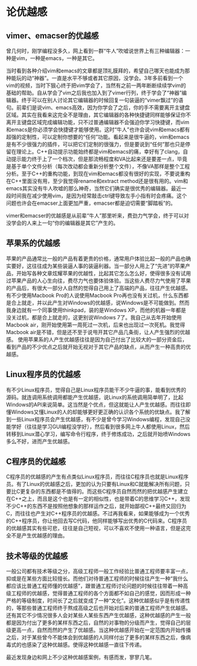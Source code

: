 论优越感
========

vimer、emacser的优越感
----------------------

曾几何时，刚学编程没多久，网上看到一群“牛人”吹嘘说世界上有三种编辑器：一种是vim，一种是emacs，一种是其它。

当时看到各种介绍vim和emacs的文章都是顶礼膜拜的，希望自己哪天也能成为那种能玩的动“神器”。一直是水平不够或者其它原因，没学会。3年多前看到一个vim的视频，当时下狠心终于把vim学会了，当然有之前一两年断断续续学vim的基础的帮助。自从学会了vim之后我也加入到了vimer行列，终于学会了“神器”编辑器。终于可以在别人讨论其它编辑器的时候回复一句装逼的“vimer飘过”的语句。前辈们是说vim、emacs高效，因为你学会了之后，你的手不需要离开主键盘区域。其实在我看来这完全不是理由，其它编辑器的各种快捷键同样能够保证你不离开主键盘区域完成编辑功能，只不过普通编辑器不会强迫你学习快捷键，而vim和emacs是你必须学会快捷键才能够使用。这时“牛人”也许会说vim和emacs都有超强的定制性，可以定制你想要的“任何”功能。看起来是很牛逼的，vim和emacs是有不少很强力的插件，可以把它们定制的很强力，但是要说到“任何”那也只是停留在理论上。C++自动提示功能始终都是vim和emacs的痛，幸好有了clang，自动提示能力终于上了一个档次，但是那流畅程度和VA比起来还是要差一点，毕竟是基于单个文件分析（每次改动都会重新分析整个文件），不像VA那样是整个工程分析。至于C++的重构功能，到现在vim和emacs都没有很好的实现，不要说重构在C++里面没有用，至少我觉得rename和extract method还是很有用的。vim和emacs其实没有牛人吹嘘的那么神奇，当然它们确实是很优秀的编辑器。最近一段时间我在减少使用vim，是因为经常敲击ctrl键导致左手小指有时会疼痛。这个问题也许会在emacser上面更加严重，emacser都是迫切需要“脚踏板”的。

vimer和emacser的优越感是从前辈“牛人”那里听来，费劲力气学会，终于可以对没学会的人来上一句“你的编辑器是其它”产生的。

苹果系的优越感
--------------

苹果的产品通常比一般的产品有着更贵的价格，通常用户体验比起一般的产品也确实要好，这往往成为某些装逼人事的装逼利器。当一部分人用上了“先进”的苹果产品，开始写各种文章炫耀苹果的优越性，比起其它怎么怎么好，使得很多没有试用过苹果产品的人心生向往，费尽力气也要体验体验。当这些人费尽力气使用了苹果的产品后，有很大一部分人自然的觉得自己用上了高端的产品，往往产生优越感。有不少使用Macbook Pro的人说使用Macbook Pro再也没有关过机，什么东西都是合上就走，并以此产生对Windows的优越感，说Windows是不可能做到。然而我身边就有一个同事使用thinkpad，装的是Windows XP，而他的机器一年都是没关过机，都是合上就走的，这更别说Windows 7了。我自己从去年开始使用Macbook air，刚开始使用第一周死过一次机，后来也出现过一次死机。我觉得Macbook air是不错，但是还不至于说甩开其它产品几条街，让人产生强烈的优越感。
使用苹果系的人产生优越感往往是因为自己付出了比较大的一部分资金后，看到产品的不少优点之后就开始无视对于其它产品的缺点，从而产生一种高贵的优越感。

Linux程序员的优越感
-------------------

有不少Linux程序员，觉得自己是Linux程序员能干不少牛逼的事，能看到优秀的源码。就连调用系统调用都能产生优越感，说Linux的系统调用简单明了，比起Windows的API来说简单。这当然是个优点，但这就能让人产生优越感。而往往即懂Windows又懂Linux的人的却能够更好更正确的认识各个系统的优缺点。我了解到一些Linux程序员会产生优越感，有不少是曾今学习Windows编程，发现自己没能学好（往往是学习GUI编程没学好），然后看到很多网上牛人都使用Linux，然后转移到Linux潜心学习，编写命令行程序，终于修炼成功，之后就开始喷Windows多么不好，进而产生优越感。

C程序员的优越感
---------------

C程序员的优越感的产生有点类似Linux程序员，而往往C程序员也就是Linux程序员。有了Linux的优越感之后，更加的认为只要有Linux和C就能解决所有问题，只要比C更复杂的东西都是不值得的。而这些C程序员自然而然的把优越感产生建立在C++之上，而且是这个也是有一定的相似性，也是带着C的思维学习C++，发现不少C++的东西不是按照他想象的那样运作之后，就开始鄙视C++最终又回归为C，而往往也产生对C++程序员的优越感。不过再我看来，如果能够成为一个优秀的C++程序员，你让他回去写C代码，他同样能够写出优秀的C代码来。C程序员的优越感其实有些可悲，往往是自己短视，可以不喜欢不使用一种语言，但是这完全不是产生优越感的理由。

技术等级的优越感
----------------

一般公司都有技术等级之分，高级工程师一般工作经验比普通工程师要丰富一点，抑或是在某些方面比较擅长。而他们对待普通工程师的时候往往产生一种“我什么都应该比普通工程师懂的优越感”，跟普通工程师讨论问题的时候往往带着一种高级工程师的优越感，觉得普通工程师的各个方面都不如自己的感觉，因而形成一种严格的等级制度，时间长了之后就变成了一种“文化”。这种优越感似乎是有传递性的，等那些普通工程师终于熬成高级之后也开始对后来的普通工程师产生优越感。
还有其它不少情况很多人会对某些人某些东西产生优越感，这种优越感的产生一般都是因为付出了更多的某样东西之后，自然的对事物的分级而产生，觉得自己的层级更高一点，自然而然的产生了优越感。当这种优越感开始在一定范围内开始传播之后，对于某些曾今不能体会到优越感的人同样付出了更多的某样东西之后，像病毒式的也感染了这种优越感。使得这种优越感一直往下传递。

最近发现身边和网上不少这种优越感案例，有感而发，寥寥几笔。
